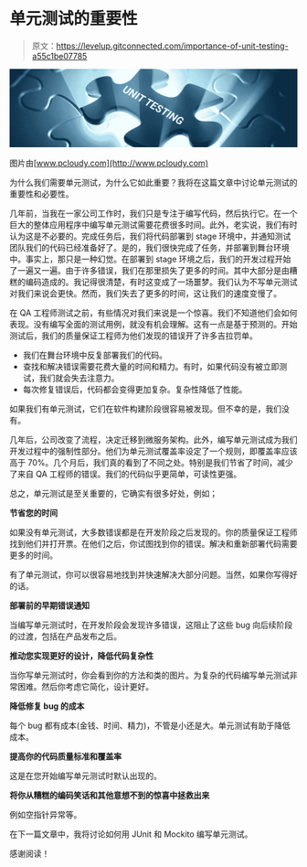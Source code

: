 # 单元测试的重要性

> 原文：<https://levelup.gitconnected.com/importance-of-unit-testing-a55c1be07785>

![](img/89eee4661518a1fd8b381c261f750a11.png)

图片由[www.pcloudy.com](http://www.pcloudy.com)

为什么我们需要单元测试，为什么它如此重要？我将在这篇文章中讨论单元测试的重要性和必要性。

几年前，当我在一家公司工作时，我们只是专注于编写代码，然后执行它。在一个巨大的整体应用程序中编写单元测试需要花费很多时间。此外，老实说，我们有时认为这是不必要的。完成任务后，我们将代码部署到 stage 环境中，并通知测试团队我们的代码已经准备好了。是的，我们很快完成了任务，并部署到舞台环境中。事实上，那只是一种幻觉。在部署到 stage 环境之后，我们的开发过程开始了一遍又一遍。由于许多错误，我们在那里损失了更多的时间。其中大部分是由糟糕的编码造成的。我记得很清楚，有时这变成了一场噩梦。我们认为不写单元测试对我们来说会更快。然而，我们失去了更多的时间，这让我们的速度变慢了。

在 QA 工程师测试之前，有些情况对我们来说是一个惊喜。我们不知道他们会如何表现。没有编写全面的测试用例，就没有机会理解。这有一点是基于预测的。开始测试后，我们的质量保证工程师为他们发现的错误开了许多吉拉罚单。

*   我们在舞台环境中反复部署我们的代码。
*   查找和解决错误需要花费大量的时间和精力。有时，如果代码没有被立即测试，我们就会失去注意力。
*   每次修复错误后，代码都会变得更加复杂。复杂性降低了性能。

如果我们有单元测试，它们在软件构建阶段很容易被发现。但不幸的是，我们没有。

几年后，公司改变了流程，决定迁移到微服务架构。此外，编写单元测试成为我们开发过程中的强制性部分。他们为单元测试覆盖率设定了一个规则，即覆盖率应该高于 70%。几个月后，我们真的看到了不同之处。特别是我们节省了时间，减少了来自 QA 工程师的错误。我们的代码似乎更简单，可读性更强。

总之，单元测试是至关重要的，它确实有很多好处，例如；

**节省您的时间**

如果没有单元测试，大多数错误都是在开发阶段之后发现的。你的质量保证工程师找到他们并打开票。在他们之后，你试图找到你的错误。解决和重新部署代码需要更多的时间。

有了单元测试，你可以很容易地找到并快速解决大部分问题。当然，如果你写得好的话。

**部署前的早期错误通知**

当编写单元测试时，在开发阶段会发现许多错误，这阻止了这些 bug 向后续阶段的过渡，包括在产品发布之后。

**推动您实现更好的设计，降低代码复杂性**

当你写单元测试时，你会看到你的方法和类的图片。为复杂的代码编写单元测试非常困难。然后你考虑它简化，设计更好。

**降低修复 bug 的成本**

每个 bug 都有成本(金钱、时间、精力)，不管是小还是大。单元测试有助于降低成本。

**提高你的代码质量标准和覆盖率**

这是在您开始编写单元测试时默认出现的。

**将你从糟糕的编码笑话和其他意想不到的惊喜中拯救出来**

例如空指针异常等。

在下一篇文章中，我将讨论如何用 JUnit 和 Mockito 编写单元测试。

感谢阅读！